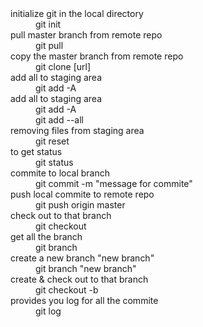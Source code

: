 <dl>
  <dt>initialize git in the local directory</dt>
  <dd>git init</dd>

  <dt>pull master branch from remote repo</dt>
  <dd>git pull</dd>

  <dt>copy the master branch from remote repo</dt>
  <dd>git clone [url]</dd>

  <dt>add all to staging area</dt>
  <dd>git add -A</dd>

  <dt>add all to staging area</dt>
  <dd>git add -A</dd>
  <dd>git add --all</dd>

  <dt>removing files from staging area</dt>
  <dd>git reset</dd>

  <dt>to get status</dt>
  <dd>git status</dd>

  <dt>commite to local branch</dt>
  <dd>git commit -m "message for commite"</dd>

  <dt>push local commite to remote repo</dt>
  <dd>git push origin master</dd>

  <dt>check out to that branch</dt>
  <dd>git checkout</dd>

  <dt>get all the branch</dt>
  <dd>git branch</dd>

  <dt>create a new branch "new branch"</dt>
  <dd>git branch "new branch"</dd>

  <dt>create & check out to that branch</dt>
  <dd>git checkout -b</dd>

  <dt>provides you log for all the commite</dt>
  <dd>git log</dd>

  <dt></dt>
  <dd></dd>
</dl>
